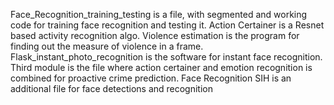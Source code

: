 Face_Recognition_training_testing is a file, with segmented and working code for training face recognition and testing it.
Action Certainer is a Resnet based activity recognition algo.
Violence estimation is the program for finding out the measure of violence in a frame.
Flask_instant_photo_recognition is the software for instant face recognition.
Third module is the file where action certainer and emotion recognition is combined for proactive crime prediction.
Face Recognition SIH is an additional file for face detections and recognition
